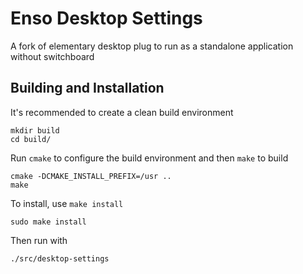 # Enso Desktop Settings

A fork of elementary desktop plug to run as a standalone application without switchboard

## Building and Installation

It's recommended to create a clean build environment

    mkdir build
    cd build/
    
Run `cmake` to configure the build environment and then `make` to build

    cmake -DCMAKE_INSTALL_PREFIX=/usr ..
    make
    
To install, use `make install`

    sudo make install
	
Then run with

	./src/desktop-settings

